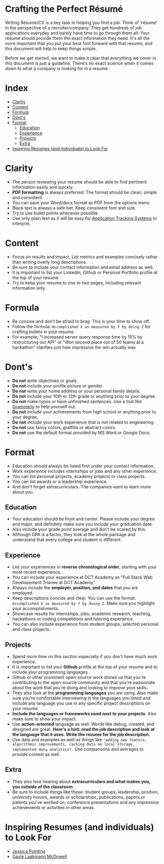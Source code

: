 # Crafting the Perfect Résumé

Writing Résumé/CV is a key task in helping you find a job. Think of 'résumé' in the perspective of a recruiter/company. They get hundreds of job applications everyday and barely have time to go through them all. Your résumé should provide them the exact information they need.  It's all the more important that you put your best foot forward with that resume, and this document will help to keep things simple.

Before we get started, we want to make it clear that everything we cover in this document is just a guideline. There's no exact science when it comes down to what a company is looking for in a resume.

# Index

* [Clarity](#clarity)
* [Content](#content)
* [Formula](#formula)
* [Dont's](#donts)
* [Format](#format)
    * [Education](#education)
    * [Experience](#experience)
    * [Projects](#projects)
    * [Extra](#extra)
* [Inspiring Resumes (and individuals) to Look For](#inspiring-resumes-and-individuals-to-look-for)

# Clarity

* The person reviewing your resume should be able to find pertinent information easily and quickly.
* **PDF formatting** is always preferred. The format should be clean, simple and consistent.
* You can save your Word/docx format as PDF from the options menu
* Black text is always a safe bet. Keep consistent font and size.
* Try to use bullet points whenever possible.
* Use only plain text as it will be easy for [Application Tracking Systems](https://en.wikipedia.org/wiki/Applicant_tracking_system) to interpret.

# Content

* Focus on results and impact. List metrics and examples concisely rather than writing overly long descriptions.
* Be sure to include your contact information and email address as well. 
* It is important to list your LinkedIn, Github or Personal Portfolio profile at the top of your resume.
* Try to keep your resume to one to two pages, including relevant information only.

# Formula

* Be concise and don't be afraid to brag. This is your time to show off.
* Follow the formula: ```Accomplished X as measured by Y by doing Z``` for crafting bullets in your resume.
* For example, "I increased server query response time by 15% by restructuring our API" or "Won second place out of 50
teams at a hackathon" clarifies just how impressive the win actually was

# Dont's

* **Do not** write objectives or goals.
* **Do not** include your profile picture or gender.
* **Do not** write your home address or your personal family details.
* **Do not** include your 10th or 12th grade or anything prior to your degree.
* **Do not** make typos or have unfinished sentences. Use a tool like [Grammarly](https://grammarly.com) to help yourself out.
* **Do not** include your achievements from high school or anything prior to your degree.
* **Do not** include your work experience that is not related to engineering.
* **Do not** use fancy colors, graffitis or abstract colors.
* **Do not** use the default format provided by MS Word or Google Docs.

# Format

* Education should always be listed first under your contact information.
* Work experience includes internships or jobs and any other experience.
* You can list personal projects, academy projects or class projects.
* You can list awards or a leadership experience. 
* And don't forget extracurriculars. The companies want to learn more about you.

## Education

* Your education should be front and center. Please include your degree and major, and definitely make sure you include your graduation date.
* Also include your grade point average and don't be scared by this.
* Although GPA is a factor, they look at the whole package and understand that every college and student is different.

## Experience

* List your experiences in **reverse chronological order**, starting with your most recent experience.
* You can include your experience at DCT Academy as "Full Stack Web Developement Trianee at DCT Academy".
* Always include the **employer, position, and dates** that you are employed.
* Keep descriptions concise and clear. You can use the format: ```Accomplished X as measured by Y by doing Z```. Make sure you highlight your accomplishments.
* Showcase results for internships, jobs, academic research, teaching, hackathons or coding competitions and tutoring experience.
* You can also include experience from student groups, selected personal and class projects.

## Projects

* Spend more time on this section especially if you don't have much work experience.
* It is important to list your **Github** profile at the top of your resume and to include your programming languages.
* Github or other prominent open-source work shows us that you're contributing to the open-source community and that you're passionate about the work that you're doing and looking to improve your skills.
* They also look at the **programming languages** you are using. Also make sure you're comfortable interviewing in the languages you listed and include any language you use in any specific project descriptions on your resume.
* **Include the languages or frameworks used next to your projects**. Also make sure to show your impact.
* Use **action-oriented** language as well. Words like debug, created, and designed are great. **Here's a hint: read the job description and look at the language that it uses. Write the resume for the job description.**
* Use data and examples as well as things like ```"adding new feature, algorithmic improvements, caching data on local storage, implemented data analytics".``` Use comparisons and averages to provide context as well.

## Extra 

* They also love hearing about **extracurriculars and what makes you, you outside of the classroom.** 
* Be sure to include things like these: student groups, leadership, position, university honors, awards or scholarships, publications, papers or patents you've worked on, conference presentations and any impressive
achievements or activities in other areas.

# Inspiring Resumes (and individuals) to Look For

* [Jessica Pointing](https://www.businessinsider.in/See-the-resume-that-helped-a-college-student-land-internship-offers-from-Google-Facebook-Apple-and-Goldman-Sachs/articleshow/56899122.cms)
* [Gayle Laakmann McDowell](https://www.careercup.com/resume)
